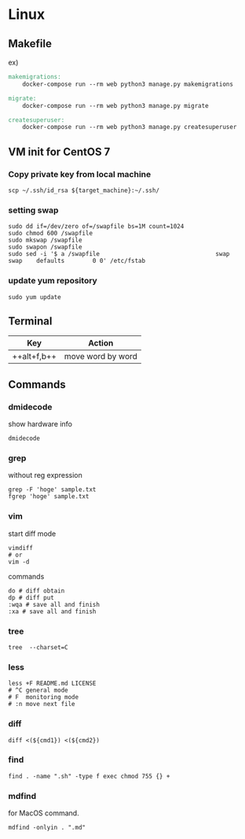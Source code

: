 # Linux
## Makefile
ex)
```Makefile
makemigrations:
    docker-compose run --rm web python3 manage.py makemigrations

migrate:
    docker-compose run --rm web python3 manage.py migrate

createsuperuser:
    docker-compose run --rm web python3 manage.py createsuperuser
```

## VM init for CentOS 7
### Copy private key from local machine
```shell
scp ~/.ssh/id_rsa ${target_machine}:~/.ssh/
```

### setting swap
```shell
sudo dd if=/dev/zero of=/swapfile bs=1M count=1024
sudo chmod 600 /swapfile
sudo mkswap /swapfile
sudo swapon /swapfile
sudo sed -i '$ a /swapfile                                 swap                    swap    defaults        0 0' /etc/fstab
```

### update yum repository
```shell
sudo yum update
```

## Terminal
|Key|Action|
----|-------
|++alt+f,b++|move word by word|


## Commands
### dmidecode
show hardware info
```shell
dmidecode
```

### grep
without reg expression
```shell
grep -F 'hoge' sample.txt
fgrep 'hoge' sample.txt
```

### vim
start diff mode

```shell
vimdiff
# or
vim -d
```

commands

```shell
do # diff obtain
dp # diff put
:wqa # save all and finish
:xa # save all and finish
```

### tree
```
tree  --charset=C
```

### less
```shell
less +F README.md LICENSE
# ^C general mode
# F  monitoring mode
# :n move next file
```

### diff
```shell
diff <(${cmd1}) <(${cmd2})
```

### find
```shell
find . -name ".sh" -type f exec chmod 755 {} +
```

### mdfind
for MacOS command.

```shell
mdfind -onlyin . ".md"
```
